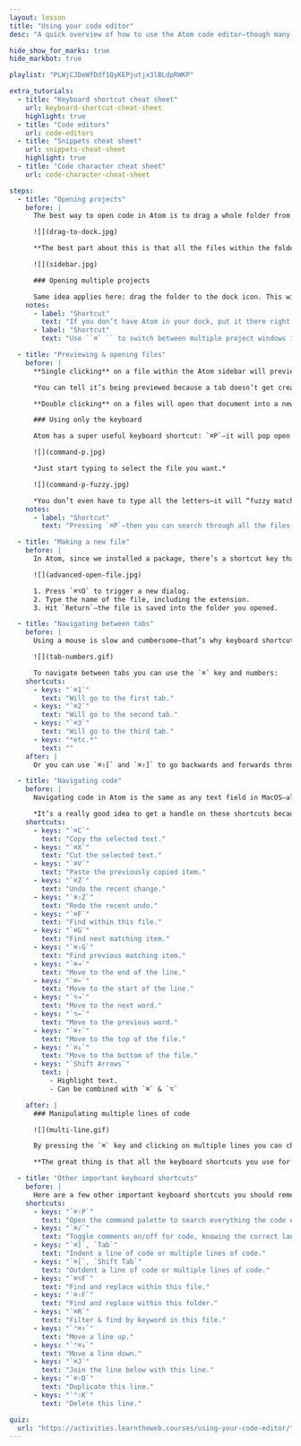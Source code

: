 ```yaml
---
layout: lesson
title: "Using your code editor"
desc: "A quick overview of how to use the Atom code editor—though many of these techniques apply to Sublime Text and many others."

hide_show_for_marks: true
hide_markbot: true

playlist: "PLWjCJDeWfDdf1QyKEPjutjx3lBLdpRWKP"

extra_tutorials:
  - title: "Keyboard shortcut cheat sheet"
    url: keyboard-shortcut-cheat-sheet
    highlight: true
  - title: "Code editors"
    url: code-editors
  - title: "Snippets cheat sheet"
    url: snippets-cheat-sheet
    highlight: true
  - title: "Code character cheat sheet"
    url: code-character-cheat-sheet

steps:
  - title: "Opening projects"
    before: |
      The best way to open code in Atom is to drag a whole folder from finder right to the Atom icon in your dock.

      ![](drag-to-dock.jpg)

      **The best part about this is that all the files within the folder will then be listed on the right hand side for easy access.**

      ![](sidebar.jpg)

      ### Opening multiple projects

      Same idea applies here: drag the folder to the dock icon. This will open a completely new Atom window which is significantly help you keep all the code files organized.
    notes:
      - label: "Shortcut"
        text: "If you don’t have Atom in your dock, put it there right now—you’ll be needing it a lot."
      - label: "Shortcut"
        text: "Use ``⌘` `` to switch between multiple project windows in Atom."

  - title: "Previewing & opening files"
    before: |
      **Single clicking** on a file within the Atom sidebar will preview that document in the Atom window.

      *You can tell it’s being previewed because a tab doesn’t get created or the name on the tab doesn’t change.*

      **Double clicking** on a files will open that document into a new tab in Atom that you can then edit.

      ### Using only the keyboard

      Atom has a super useful keyboard shortcut: `⌘P`—it will pop open a little dialog listing all the files in the current project. Start typing to search through the files and hit enter when you’ve highlighted the one you want.

      ![](command-p.jpg)

      *Just start typing to select the file you want.*

      ![](command-p-fuzzy.jpg)

      *You don’t even have to type all the letters—it will “fuzzy match” the name and find the one that’s closest to what you want.*
    notes:
      - label: "Shortcut"
        text: "Pressing `⌘P`—then you can search through all the files and open one without taking your hands off the keyboard."

  - title: "Making a new file"
    before: |
      In Atom, since we installed a package, there’s a shortcut key that will make a new file and save it directly into the folder we have open.

      ![](advanced-open-file.jpg)

      1. Press `⌘⌥O` to trigger a new dialog.
      2. Type the name of the file, including the extension.
      3. Hit `Return`—the file is saved into the folder you opened.

  - title: "Navigating between tabs"
    before: |
      Using a mouse is slow and cumbersome—that’s why keyboard shortcuts are amazing.

      ![](tab-numbers.gif)

      To navigate between tabs you can use the `⌘` key and numbers:
    shortcuts:
      - keys: "`⌘1`"
        text: "Will go to the first tab."
      - keys: "`⌘2`"
        text: "Will go to the second tab."
      - keys: "`⌘3`"
        text: "Will go to the third tab."
      - keys: "*etc.*"
        text: ""
    after: |
      Or you can use `⌘⇧[` and `⌘⇧]` to go backwards and forwards through the tabs.

  - title: "Navigating code"
    before: |
      Navigating code in Atom is the same as any text field in MacOS—all the same shortcuts apply.

      *It’s a really good idea to get a handle on these shortcuts because they will greatly increase your efficiency.*
    shortcuts:
      - keys: "`⌘C`"
        text: "Copy the selected text."
      - keys: "`⌘X`"
        text: "Cut the selected text."
      - keys: "`⌘V`"
        text: "Paste the previously copied item."
      - keys: "`⌘Z`"
        text: "Undo the recent change."
      - keys: "`⌘⇧Z`"
        text: "Redo the recent undo."
      - keys: "`⌘F`"
        text: "Find within this file."
      - keys: "`⌘G`"
        text: "Find next matching item."
      - keys: "`⌘⇧G`"
        text: "Find previous matching item."
      - keys: "`⌘➔`"
        text: "Move to the end of the line."
      - keys: "`⌘←`"
        text: "Move to the start of the line."
      - keys: "`⌥➔`"
        text: "Move to the next word."
      - keys: "`⌥←`"
        text: "Move to the previous word."
      - keys: "`⌘↑`"
        text: "Move to the top of the file."
      - keys: "`⌘↓`"
        text: "Move to the bottom of the file."
      - keys: "`Shift Arrows`"
        text: |
          - Highlight text.
          - Can be combined with `⌘` & `⌥`

    after: |
      ### Manipulating multiple lines of code

      ![](multi-line.gif)

      By pressing the `⌘` key and clicking on multiple lines you can change code on many lines at once.

      **The great thing is that all the keyboard shortcuts you use for one line will now apply to all of those lines too!**

  - title: "Other important keyboard shortcuts"
    before: |
      Here are a few other important keyboard shortcuts you should remember to help you get more efficient:
    shortcuts:
      - keys: "`⌘⇧P`"
        text: "Open the command palette to search everything the code editor can do."
      - keys: "`⌘/`"
        text: "Toggle comments on/off for code, knowing the correct language."
      - keys: "`⌘]`, `Tab`"
        text: "Indent a line of code or multiple lines of code."
      - keys: "`⌘[`, `Shift Tab`"
        text: "Outdent a line of code or multiple lines of code."
      - keys: "`⌘⌥F`"
        text: "Find and replace within this file."
      - keys: "`⌘⇧F`"
        text: "Find and replace within this folder."
      - keys: "`⌘R`"
        text: "Filter & find by keyword in this file."
      - keys: "`⌃⌘↑`"
        text: "Move a line up."
      - keys: "`⌃⌘↓`"
        text: "Move a line down."
      - keys: "`⌘J`"
        text: "Join the line below with this line."
      - keys: "`⌘⇧D`"
        text: "Duplicate this line."
      - keys: "`⌃⇧K`"
        text: "Delete this line."

quiz:
  url: "https://activities.learntheweb.courses/using-your-code-editor/"
---
```

